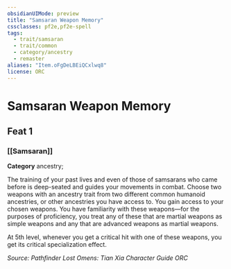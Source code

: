 ```yaml
---
obsidianUIMode: preview
title: "Samsaran Weapon Memory"
cssclasses: pf2e,pf2e-spell
tags:
  - trait/samsaran
  - trait/common
  - category/ancestry
  - remaster
aliases: "Item.oFgDeLBEiQCxlwq8"
license: ORC
---
```

# Samsaran Weapon Memory
## Feat 1
### [[Samsaran]]

**Category** ancestry; 




The training of your past lives and even of those of samsarans who came before is deep-seated and guides your movements in combat. Choose two weapons with an ancestry trait from two different common humanoid ancestries, or other ancestries you have access to. You gain access to your chosen weapons. You have familiarity with these weapons—for the purposes of proficiency, you treat any of these that are martial weapons as simple weapons and any that are advanced weapons as martial weapons.

At 5th level, whenever you get a critical hit with one of these weapons, you get its critical specialization effect.

*Source: Pathfinder Lost Omens: Tian Xia Character Guide*
*ORC*